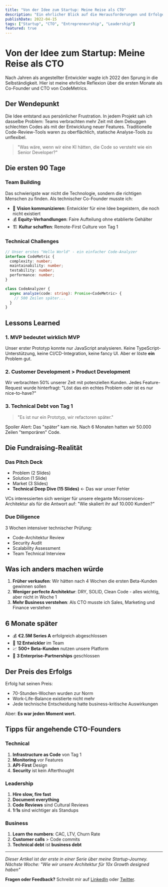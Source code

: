 ```yaml
---
title: "Von der Idee zum Startup: Meine Reise als CTO"
description: "Ein ehrlicher Blick auf die Herausforderungen und Erfolge beim Aufbau eines Tech-Startups von Grund auf."
publishDate: 2022-04-15
tags: ["Startup", "CTO", "Entrepreneurship", "Leadership"]
featured: true
---
```


# Von der Idee zum Startup: Meine Reise als CTO

Nach Jahren als angestellter Entwickler wagte ich 2022 den Sprung in die Selbständigkeit. Hier ist meine ehrliche Reflexion über die ersten Monate als Co-Founder und CTO von CodeMetrics.

## Der Wendepunkt

Die Idee entstand aus persönlicher Frustration. In jedem Projekt sah ich dasselbe Problem: Teams verbrachten mehr Zeit mit dem Debuggen schlechten Codes als mit der Entwicklung neuer Features. Traditionelle Code-Review-Tools waren zu oberflächlich, statische Analyse-Tools zu unflexibel.

> "Was wäre, wenn wir eine KI hätten, die Code so versteht wie ein Senior Developer?"

## Die ersten 90 Tage

### Team Building
Das schwierigste war nicht die Technologie, sondern die richtigen Menschen zu finden. Als technischer Co-Founder musste ich:

- 🎯 **Vision kommunizieren**: Entwickler für eine Idee begeistern, die noch nicht existiert
- 💰 **Equity-Verhandlungen**: Faire Aufteilung ohne etablierte Gehälter
- 🏗️ **Kultur schaffen**: Remote-First Culture von Tag 1

### Technical Challenges

```typescript
// Unser erstes "Hello World" - ein einfacher Code-Analyzer
interface CodeMetric {
  complexity: number;
  maintainability: number;
  testability: number;
  performance: number;
}

class CodeAnalyzer {
  async analyze(code: string): Promise<CodeMetric> {
    // 500 Zeilen später...
  }
}
```

## Lessons Learned

### 1. MVP bedeutet wirklich MVP
Unser erster Prototyp konnte nur JavaScript analysieren. Keine TypeScript-Unterstützung, keine CI/CD-Integration, keine fancy UI. Aber er löste **ein** Problem gut.

### 2. Customer Development > Product Development
Wir verbrachten 50% unserer Zeit mit potenziellen Kunden. Jedes Feature-Request wurde hinterfragt: "Löst das ein echtes Problem oder ist es nur nice-to-have?"

### 3. Technical Debt von Tag 1
> "Es ist nur ein Prototyp, wir refactoren später."

Spoiler Alert: Das "später" kam nie. Nach 6 Monaten hatten wir 50.000 Zeilen "temporären" Code.

## Die Fundraising-Realität

### Das Pitch Deck
- Problem (2 Slides)
- Solution (1 Slide)  
- Market (3 Slides)
- **Technical Deep Dive (15 Slides)** ← Das war unser Fehler

VCs interessierten sich weniger für unsere elegante Microservices-Architektur als für die Antwort auf: "Wie skaliert ihr auf 10.000 Kunden?"

### Due Diligence
3 Wochen intensiver technischer Prüfung:
- Code-Architektur Review
- Security Audit
- Scalability Assessment
- Team Technical Interview

## Was ich anders machen würde

1. **Früher verkaufen**: Wir hätten nach 4 Wochen die ersten Beta-Kunden gewinnen sollen
2. **Weniger perfecte Architektur**: DRY, SOLID, Clean Code - alles wichtig, aber nicht in Woche 1
3. **Mehr Business verstehen**: Als CTO musste ich Sales, Marketing und Finance verstehen

## 6 Monate später

- 💰 **€2.5M Series A** erfolgreich abgeschlossen
- 👥 **12 Entwickler** im Team
- 📈 **500+ Beta-Kunden** nutzen unsere Platform
- 🚀 **3 Enterprise-Partnerships** geschlossen

## Der Preis des Erfolgs

Erfolg hat seinen Preis:
- 70-Stunden-Wochen wurden zur Norm
- Work-Life-Balance existierte nicht mehr
- Jede technische Entscheidung hatte business-kritische Auswirkungen

Aber: **Es war jeden Moment wert.**

## Tipps für angehende CTO-Founders

### Technical
1. **Infrastructure as Code** von Tag 1
2. **Monitoring** vor Features
3. **API-First** Design
4. **Security** ist kein Afterthought

### Leadership
1. **Hire slow, fire fast**
2. **Document everything**
3. **Code Reviews** sind Cultural Reviews
4. **1:1s** sind wichtiger als Standups

### Business
1. **Learn the numbers**: CAC, LTV, Churn Rate
2. **Customer calls** > Code commits
3. **Technical debt** ist **business debt**

---

*Dieser Artikel ist der erste in einer Serie über meine Startup-Journey. Nächste Woche: "Wie wir unsere Architektur für 10x Growth designed haben"*

**Fragen oder Feedback?** Schreibt mir auf [LinkedIn](https://linkedin.com/in/robinboehm) oder [Twitter](https://twitter.com/robinboehm). 